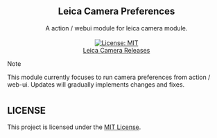 <h2 align="center">Leica Camera Preferences</h2>
<p align="center">
  A action / webui module for leica camera module.
  </br>
  </br>
  <a href="https://opensource.org/licenses/MIT">
    <img src="https://img.shields.io/badge/License-MIT-yellow.svg" alt="License: MIT">
  </a>
  </br>
  <a href="https://devuploads.com/users/ItzDFPlyer">Leica Camera Releases</a>
</p>

> [!NOTE]
> This module currently focuses to run camera preferences from action / web-ui.
> Updates will gradually implements changes and fixes.

#

## LICENSE

This project is licensed under the [MIT License](https://opensource.org/licenses/MIT).

